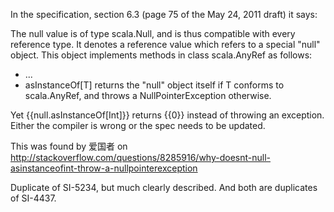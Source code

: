 In the specification, section 6.3 (page 75 of the May 24, 2011 draft) it says:

The null value is of type scala.Null, and is thus compatible with every reference type. It denotes a reference value which refers to a special "null" object. This object implements methods in class scala.AnyRef as follows:

* ...
* asInstanceOf[T] returns the "null" object itself if T conforms to scala.AnyRef, and throws a NullPointerException otherwise.

Yet {{null.asInstanceOf[Int\]}} returns {{0}} instead of throwing an exception. Either the compiler is wrong or the spec needs to be updated.

This was found by 爱国者 on http://stackoverflow.com/questions/8285916/why-doesnt-null-asinstanceofint-throw-a-nullpointerexception

Duplicate of SI-5234, but much clearly described.
And both are duplicates of SI-4437.
